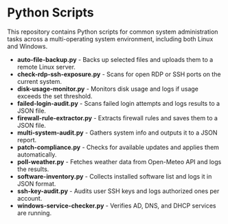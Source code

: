 # Python Scripts

This repository contains Python scripts for common system administration tasks across a multi-operating system environment, including both Linux and Windows.

- **auto-file-backup.py** - Backs up selected files and uploads them to a remote Linux server.
- **check-rdp-ssh-exposure.py** - Scans for open RDP or SSH ports on the current system.
- **disk-usage-monitor.py** - Monitors disk usage and logs if usage exceeds the set threshold.
- **failed-login-audit.py** - Scans failed login attempts and logs results to a JSON file.
- **firewall-rule-extractor.py** - Extracts firewall rules and saves them to a JSON file.
- **multi-system-audit.py** - Gathers system info and outputs it to a JSON report.
- **patch-compliance.py** - Checks for available updates and applies them automatically.
- **poll-weather.py** - Fetches weather data from Open-Meteo API and logs the results.
- **software-inventory.py** - Collects installed software list and logs it in JSON format.
- **ssh-key-audit.py** - Audits user SSH keys and logs authorized ones per account.
- **windows-service-checker.py** - Verifies AD, DNS, and DHCP services are running.
